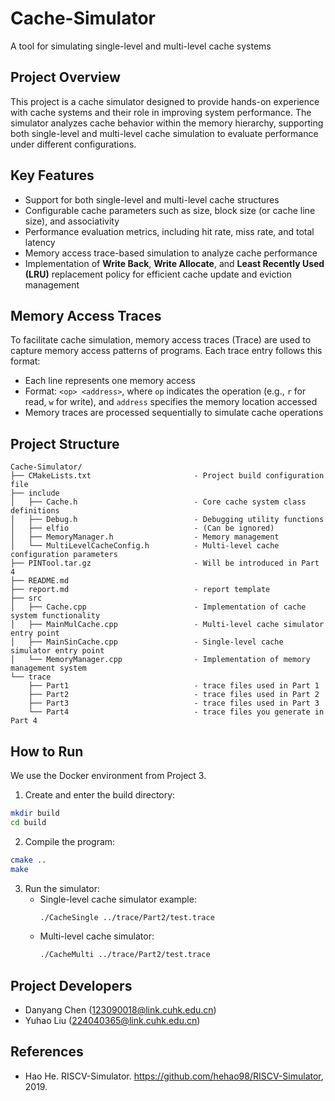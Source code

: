 # Cache-Simulator

A tool for simulating single-level and multi-level cache systems

## Project Overview

This project is a cache simulator designed to provide hands-on experience with cache systems and their role in improving system performance. The simulator analyzes cache behavior within the memory hierarchy, supporting both single-level and multi-level cache simulation to evaluate performance under different configurations.

## Key Features

- Support for both single-level and multi-level cache structures
- Configurable cache parameters such as size, block size (or cache line size), and associativity
- Performance evaluation metrics, including hit rate, miss rate, and total latency
- Memory access trace-based simulation to analyze cache performance
- Implementation of **Write Back**, **Write Allocate**, and **Least Recently Used (LRU)** replacement policy for efficient cache update and eviction management

## Memory Access Traces

To facilitate cache simulation, memory access traces (Trace) are used to capture memory access patterns of programs. Each trace entry follows this format:

- Each line represents one memory access
- Format: `<op> <address>`, where `op` indicates the operation (e.g., `r` for read, `w` for write), and `address` specifies the memory location accessed
- Memory traces are processed sequentially to simulate cache operations

## Project Structure

```
Cache-Simulator/
├── CMakeLists.txt                       - Project build configuration file
├── include
│   ├── Cache.h                          - Core cache system class definitions
│   ├── Debug.h                          - Debugging utility functions
│   ├── elfio                            - (Can be ignored)
│   ├── MemoryManager.h                  - Memory management
│   └── MultiLevelCacheConfig.h          - Multi-level cache configuration parameters
├── PINTool.tar.gz                       - Will be introduced in Part 4
├── README.md
├── report.md                            - report template
├── src
│   ├── Cache.cpp                        - Implementation of cache system functionality
│   ├── MainMulCache.cpp                 - Multi-level cache simulator entry point
│   ├── MainSinCache.cpp                 - Single-level cache simulator entry point
│   └── MemoryManager.cpp                - Implementation of memory management system
└── trace
    ├── Part1                            - trace files used in Part 1
    ├── Part2                            - trace files used in Part 2
    ├── Part3                            - trace files used in Part 3
    └── Part4                            - trace files you generate in Part 4

```

## How to Run

We use the Docker environment from Project 3.

1. Create and enter the build directory:
```bash
mkdir build
cd build
```

2. Compile the program:
```bash
cmake ..
make
```

3. Run the simulator:
   - Single-level cache simulator example:
     ```bash
     ./CacheSingle ../trace/Part2/test.trace
     ```
   - Multi-level cache simulator:
     ```bash
     ./CacheMulti ../trace/Part2/test.trace
     ```

## Project Developers

- Danyang Chen (123090018@link.cuhk.edu.cn)
- Yuhao Liu (224040365@link.cuhk.edu.cn)

## References

- Hao He. RISCV-Simulator. https://github.com/hehao98/RISCV-Simulator, 2019.

